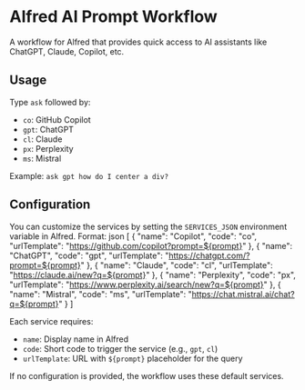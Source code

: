 # Alfred AI Prompt Workflow

A workflow for Alfred that provides quick access to AI assistants like ChatGPT, Claude, Copilot, etc.

## Usage

Type `ask` followed by:
- `co`: GitHub Copilot
- `gpt`: ChatGPT
- `cl`: Claude
- `px`: Perplexity
- `ms`: Mistral

Example: `ask gpt how do I center a div?`

## Configuration

You can customize the services by setting the `SERVICES_JSON` environment variable in Alfred. Format:
json
[
  {
    "name": "Copilot",
    "code": "co",
    "urlTemplate": "https://github.com/copilot?prompt=${prompt}"
  },
  {
    "name": "ChatGPT",
    "code": "gpt",
    "urlTemplate": "https://chatgpt.com/?prompt=${prompt}"
  },
  {
    "name": "Claude",
    "code": "cl",
    "urlTemplate": "https://claude.ai/new?q=${prompt}"
  },
  {
    "name": "Perplexity",
    "code": "px",
    "urlTemplate": "https://www.perplexity.ai/search/new?q=${prompt}"
  },
  {
    "name": "Mistral",
    "code": "ms",
    "urlTemplate": "https://chat.mistral.ai/chat?q=${prompt}"
  }
]

Each service requires:
- `name`: Display name in Alfred
- `code`: Short code to trigger the service (e.g., `gpt`, `cl`)
- `urlTemplate`: URL with `${prompt}` placeholder for the query

If no configuration is provided, the workflow uses these default services.
